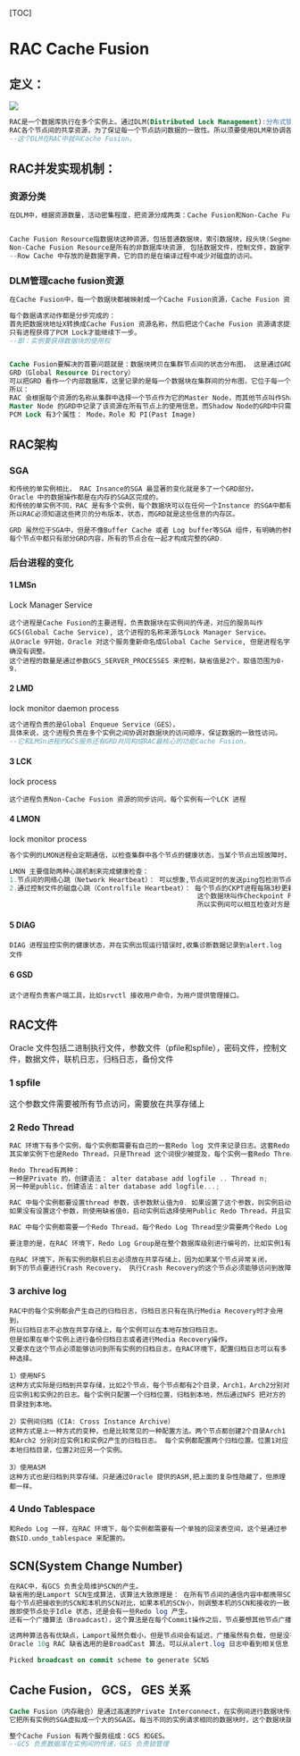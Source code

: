 [TOC]

# RAC Cache Fusion 

## 定义：

![](C:\Users\yancong\Desktop\824142-20161204180422193-302021095.png)

```sql
RAC是一个数据库执行在多个实例上。通过DLM(Distributed Lock Management):分布式锁管理器 ，来解决并发问题。
RAC各个节点间的共享资源，为了保证每一个节点訪问数据的一致性。所以须要使用DLM来协调各个实例间的资源竞争访问。 
--这个DLM在RAC中就叫Cache Fusion。
```

## RAC并发实现机制：

### 资源分类

```powershell
在DLM中，根据资源数量，活动密集程度，把资源分成两类：Cache Fusion和Non-Cache Fusion。


Cache Fusion Resource指数据块这种资源，包括普通数据块，索引数据块，段头块(Segment Header),undo 数据块。 
Non-Cache Fusion Resource是所有的非数据库块资源, 包括数据文件，控制文件，数据字典，Library Cache，share Pool的Row Cache等。
--Row Cache 中存放的是数据字典，它的目的是在编译过程中减少对磁盘的访问。
```

### DLM管理cache fusion资源

```SQL
在Cache Fusion中，每一个数据块都被映射成一个Cache Fusion资源，Cache Fusion 资源实际就是一个数据结构，资源的名称就是数据块地址。

每个数据请求动作都是分步完成的：
首先把数据块地址X转换成Cache Fusion 资源名称，然后把这个Cache Fusion 资源请求提交给DLM， DLM 进行Global Lock的申请和释放活动，
只有进程获得了PCM Lock才能继续下一步。
--即：实例要获得数据块的使用权


Cache Fusion要解决的首要问题就是：数据块拷贝在集群节点间的状态分布图， 这是通过GRD 实现的。 
GRD（Global Resource Directory）
可以把GRD 看作一个内部数据库，这里记录的是每一个数据块在集群间的分布图，它位于每一个实例的SGA中，但是每个实例SGA中都是部分GRD，所有实例的GRD汇总在一起就是一个完整的GRD。
所以：
RAC 会根据每个资源的名称从集群中选择一个节点作为它的Master Node，而其他节点叫作Shadow Node。 
Master Node 的GRD中记录了该资源在所有节点上的使用信息，而Shadow Node的GRD中只需要记录资源在该节点上的使用情况，这些信息实际就是PCM Lock信息。
PCM Lock 有3个属性： Mode，Role 和 PI(Past Image)
```



## RAC架构

### SGA

```powershell
和传统的单实例相比， RAC Insance的SGA 最显著的变化就是多了一个GRD部分。 
Oracle 中的数据操作都是在内存的SGA区完成的，
和传统的单实例不同，RAC 是有多个实例，每个数据块可以在任何一个Instance 的SGA中都有拷贝。
所以RAC必须知道这些拷贝的分布版本，状态，而GRD就是这些信息的内存区。

GRD 虽然位于SGA中，但是不像Buffer Cache 或者 Log buffer等SGA 组件，有明确的参数来对应，
每个节点中都只有部分GRD内容，所有的节点合在一起才构成完整的GRD.
```

### 后台进程的变化

#### 1 LMSn 

Lock Manager Service

```
这个进程是Cache Fusion的主要进程，负责数据块在实例间的传递，对应的服务叫作GCS(Global Cache Service), 这个进程的名称来源与Lock Manager Service。 
从Oracle 9开始，Oracle 对这个服务重新命名成Global Cache Service, 但是进程名字确没有调整。 
这个进程的数量是通过参数GCS_SERVER_PROCESSES 来控制，缺省值是2个，取值范围为0-9. 
```

#### 2 LMD

lock monitor daemon process

```sql 
这个进程负责的是Global Enqueue Service（GES），
具体来说，这个进程负责在多个实例之间协调对数据块的访问顺序，保证数据的一致性访问。 
--它和LMSn进程的GCS服务还有GRD共同构成RAC最核心的功能Cache Fusion。
```

#### 3 LCK

lock process

```
这个进程负责Non-Cache Fusion 资源的同步访问，每个实例有一个LCK 进程
```

#### 4 LMON

lock monitor process

```sql
各个实例的LMON进程会定期通信，以检查集群中各个节点的健康状态，当某个节点出现故障时，负责集群重构，GRD恢复等操作，它提供的服务叫作：Cluster Group Services（CGS）。

LMON 主要借助两种心跳机制来完成健康检查：
1.节点间的网络心跳（Network Heartbeat）： 可以想象,节点间定时的发送ping包检测节点状态，如果能在规定时间内收到回应，就认为对方状态正常
2.通过控制文件的磁盘心跳（Controlfile Heartbeat）： 每个节点的CKPT进程每隔3秒更新一次控制文件一个数据块，
                                               这个数据块叫作Checkpoint Progress Record，控制文件是共享的，
                                               所以实例间可以相互检查对方是否及时更新来判断。
```

#### 5 DIAG

```
DIAG 进程监控实例的健康状态，并在实例出现运行错误时,收集诊断数据记录到alert.log 文件
```

#### 6 GSD

```
这个进程负责客户端工具，比如srvctl 接收用户命令，为用户提供管理接口。
```





## RAC文件

Oracle 文件包括二进制执行文件，参数文件（pfile和spfile），密码文件，控制文件，数据文件，联机日志，归档日志，备份文件

### 1 spfile

这个参数文件需要被所有节点访问，需要放在共享存储上

### 2 Redo Thread

```powershell
RAC 环境下有多个实例，每个实例都需要有自己的一套Redo log 文件来记录日志。这套Redo Log 就叫作一个Redo Thread，
其实单实例下也是Redo Thread，只是Thread 这个词很少被提及，每个实例一套Redo Thread的设计就是为了避免资源竞争造成性能瓶颈。

Redo Thread有两种：
一种是Private 的，创建语法： alter database add logfile .. Thread n; 
另一种是public，创建语法：alter database add logfile...; 

RAC 中每个实例都要设置thread 参数，该参数默认值为0. 如果设置了这个参数，则实例启动时，会使用等于该Thread的Private Redo Thread。
如果没有设置这个参数，则使用缺省值0，启动实例后选择使用Public Redo Thread，并且实例会用独占的方式使用该Redo Thread。

RAC 中每个实例都需要一个Redo Thread，每个Redo Log Thread至少需要两个Redo Log Group，每个Log Group 成员大小应该相等，每组最好有2个以上成员，这些成员应放在不同的磁盘上，以避免单点失败。

要注意的是，在RAC 环境下，Redo Log Group是在整个数据库级别进行编号的，比如实例1有1，2，3三个日志组，那么实例2的日志组就应该从4开始编号，不能在使用1，2，3这三个编号。

在RAC 环境下，所有实例的联机日志必须放在共享存储上，因为如果某个节点异常关闭，
剩下的节点要进行Crash Recovery， 执行Crash Recovery的这个节点必须能够访问到故障节点的连接日志，只有把联机日志放在共享存储上才能满足这个要求。
```

### 3 archive log

```
RAC中的每个实例都会产生自己的归档日志，归档日志只有在执行Media Recovery时才会用到，
所以归档日志不必放在共享存储上，每个实例可以在本地存放归档日志。
但是如果在单个实例上进行备份归档日志或者进行Media Recovery操作，
又要求在这个节点必须能够访问到所有实例的归档日志，在RAC环境下，配置归档日志可以有多种选择。

1）使用NFS
这种方式实际是归档到共享存储，比如2个节点，每个节点都有2个目录，Arch1，Arch2分别对应实例1和实例2的日志。每个实例只配置一个归档位置，归档到本地，然后通过NFS 把对方的目录挂到本地。

2）实例间归档（CIA: Cross Instance Archive）
这种方式是上一种方式的变种，也是比较常见的一种配置方法。两个节点都创建2个目录Arch1和Arch2 分别对应实例1和实例2产生的归档日志。 每个实例都配置两个归档位置。位置1对应本地归档目录，位置2对应另一个实例。

3）使用ASM
这种方式也是归档到共享存储，只是通过Oracle 提供的ASM,把上面的复杂性隐藏了，但原理都一样。
```



### 4 Undo Tablespace

```
和Redo Log 一样，在RAC 环境下，每个实例都需要有一个单独的回滚表空间，这个是通过参数SID.undo_tablespace 来配置的。
```



## SCN(System Change Number)

```SQL
在RAC中，有GCS 负责全局维护SCN的产生。
缺省用的是Lamport SCN生成算法，该算法大致原理是： 在所有节点间的通信内容中都携带SCN， 
每个节点把接收到的SCN和本机的SCN对比，如果本机的SCN小，则调整本机的SCN和接收的一致，如果节点间通信不多，还会主动地定期相互通报。 
故即使节点处于Idle 状态，还是会有一些Redo log 产生。 
还有一个广播算法（Broadcast），这个算法是在每个Commit操作之后，节点要想其他节点广播SCN，虽然这种方式会对系统造成一定的负载，但是确保每个节点在Commit之后都能立即查看到SCN.

这两种算法各有优缺点，Lamport虽然负载小，但是节点间会有延迟，广播虽然有负载，但是没有延迟。 
Oracle 10g RAC 缺省选用的是BroadCast 算法，可以从alert.log 日志中看到相关信息：

Picked broadcast on commit scheme to generate SCNS
```



## Cache Fusion， GCS， GES 关系

```SQL
Cache Fusion（内存融合）是通过高速的Private Interconnect，在实例间进行数据块传递，它是RAC 最核心的工作机制，
它把所有实例的SGA虚拟成一个大的SGA区。每当不同的实例请求相同的数据块时，这个数据块就通过Private Interconnect 在实例间进行传递。

整个Cache Fusion 有两个服务组成：GCS 和GES。 
--GCS 负责数据库在实例间的传递，GES 负责锁管理
```

